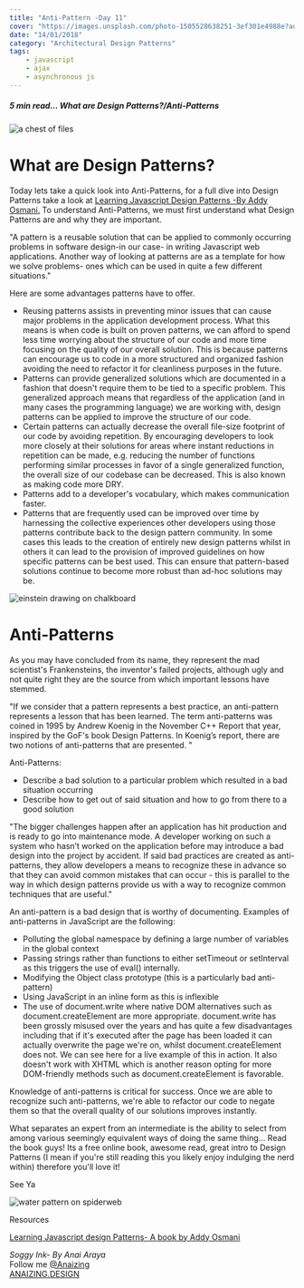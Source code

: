 ```yaml
---
title: "Anti-Pattern -Day 11"
cover: "https://images.unsplash.com/photo-1505528638251-3ef301e4988e?auto=format&fit=crop&w=750&q=80"
date: "14/01/2018"
category: "Architectural Design Patterns"
tags:
    - javascript
    - ajax
    - asynchronous js
---
```


##### 5 min read... What are Design Patterns?/Anti-Patterns

![a chest of files](https://images.unsplash.com/photo-1505528638251-3ef301e4988e?auto=format&fit=crop&w=750&q=80)

# What are Design Patterns?

Today lets take a quick look into Anti-Patterns, for a full dive into Design Patterns take a look at [Learning Javascript Design Patterns -By Addy Osmani.](https://addyosmani.com/resources/essentialjsdesignpatterns/book/#antipatterns)
To understand Anti-Patterns, we must first understand what Design Patterns are and why they are important.

"A pattern is a reusable solution that can be applied to commonly occurring problems in software design-in our case- in writing Javascript web applications. Another way of looking at patterns are as a template for how we solve problems- ones which can be used in quite a few different situations."

Here are some advantages patterns have to offer.

* Reusing patterns assists in preventing minor issues that can cause major problems in the application development process. What this means is when code is built on proven patterns, we can afford to spend less time worrying about the structure of our code and more time focusing on the quality of our overall solution. This is because patterns can encourage us to code in a more structured and organized fashion avoiding the need to refactor it for cleanliness purposes in the future.
* Patterns can provide generalized solutions which are documented in a fashion that doesn't require them to be tied to a specific problem. This generalized approach means that regardless of the application (and in many cases the programming language) we are working with, design patterns can be applied to improve the structure of our code.
* Certain patterns can actually decrease the overall file-size footprint of our code by avoiding repetition. By encouraging developers to look more closely at their solutions for areas where instant reductions in repetition can be made, e.g. reducing the number of functions performing similar processes in favor of a single generalized function, the overall size of our codebase can be decreased. This is also known as making code more DRY.
* Patterns add to a developer's vocabulary, which makes communication faster.
* Patterns that are frequently used can be improved over time by harnessing the collective experiences other developers using those patterns contribute back to the design pattern community. In some cases this leads to the creation of entirely new design patterns whilst in others it can lead to the provision of improved guidelines on how specific patterns can be best used. This can ensure that pattern-based solutions continue to become more robust than ad-hoc solutions may be.

![einstein drawing on chalkboard](http://media-assets-02.thedrum.com/cache/images/thedrum-prod/s3-news-tmp-77017-capture_10--2x1--894.png)


# Anti-Patterns

As you may have concluded from its name, they represent the mad scientist's Frankensteins, the inventor's failed projects, although ugly and not quite right they are the source from which important lessons have stemmed.

"If we consider that a pattern represents a best practice, an anti-pattern represents a lesson that has been learned. The term anti-patterns was coined in 1995 by Andrew Koenig in the November C++ Report that year, inspired by the GoF's book Design Patterns. In Koenig’s report, there are two notions of anti-patterns that are presented. "

Anti-Patterns:

* Describe a bad solution to a particular problem which resulted in a bad situation occurring
* Describe how to get out of said situation and how to go from there to a good solution

"The bigger challenges happen after an application has hit production and is ready to go into maintenance mode. A developer working on such a system who hasn’t worked on the application before may introduce a bad design into the project by accident. If said bad practices are created as anti-patterns, they allow developers a means to recognize these in advance so that they can avoid common mistakes that can occur - this is parallel to the way in which design patterns provide us with a way to recognize common techniques that are useful."

An anti-pattern is a bad design that is worthy of documenting. Examples of anti-patterns in JavaScript are the following:

* Polluting the global namespace by defining a large number of variables in the global context
* Passing strings rather than functions to either setTimeout or setInterval as this triggers the use of eval() internally.
* Modifying the Object class prototype (this is a particularly bad anti-pattern)
* Using JavaScript in an inline form as this is inflexible
* The use of document.write where native DOM alternatives such as document.createElement are more appropriate. document.write has been grossly misused over the years and has quite a few disadvantages including that if it's executed after the page has been loaded it can actually overwrite the page we're on, whilst document.createElement does not. We can see here for a live example of this in action. It also doesn't work with XHTML which is another reason opting for more DOM-friendly methods such as document.createElement is favorable.

Knowledge of anti-patterns is critical for success. Once we are able to recognize such anti-patterns, we're able to refactor our code to negate them so that the overall quality of our solutions improves instantly.

What separates an expert from an intermediate is the ability to select from among various seemingly equivalent ways of doing the same thing... Read the book guys! Its a free online book, awesome read, great intro to Design Patterns (I mean if you're still reading this you likely enjoy indulging the nerd within) therefore you'll love it!

See Ya

![water pattern on spiderweb](https://images.unsplash.com/photo-1512773030458-5b07457c8531?auto=format&fit=crop&w=747&q=80)

Resources 

[Learning Javascript design Patterns- A book by Addy Osmani ](https://addyosmani.com/resources/essentialjsdesignpatterns/book/#antipatterns) 


_Soggy Ink- By Anai Araya_<br>
Follow me [@Anaizing](https://twitter.com/Anaizing) <br>
[ANAIZING.DESIGN](https://anaizing.design/)